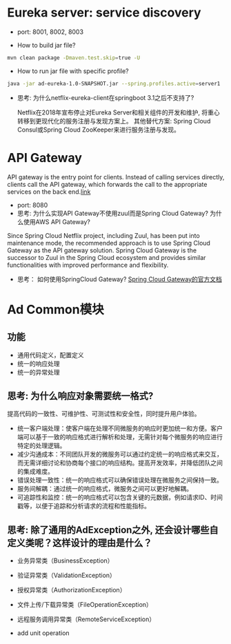 # Eureka server: service discovery
- port: 8001, 8002, 8003

- How to build jar file?
```bash
mvn clean package -Dmaven.test.skip=true -U
```

- How to run jar file with specific profile?
```bash
java -jar ad-eureka-1.0-SNAPSHOT.jar --spring.profiles.active=server1
```

- 思考: 为什么netflix-eureka-client在springboot 3.1之后不支持了?

  Netflix在2018年宣布停止对Eureka Server和相关组件的开发和维护, 将重心转移到更现代化的服务注册与发现方案上。
  其他替代方案: Spring Cloud Consul或Spring Cloud ZooKeeper来进行服务注册与发现。

# API Gateway
API gateway is the entry point for clients. Instead of calling services directly, clients call the API gateway,
which forwards the call to the appropriate services on the back end.[link](https://learn.microsoft.com/en-us/azure/architecture/guide/architecture-styles/microservices)


- port: 8080
- 思考: 为什么实现API Gateway不使用zuul而是Spring Cloud Gateway? 为什么使用AWS API Gateway?

Since Spring Cloud Netflix project, including Zuul, has been put into maintenance mode, the recommended approach is to use Spring Cloud Gateway as the API gateway solution.
Spring Cloud Gateway is the successor to Zuul in the Spring Cloud ecosystem and provides similar functionalities with improved performance and flexibility.


- 思考： 如何使用SpringCloud Gateway? [Spring Cloud Gateway的官方文档](https://cloud.spring.io/spring-cloud-gateway/reference/html/)


# Ad Common模块

## 功能
- 通用代码定义，配置定义
- 统一的响应处理
- 统一的异常处理


## 思考: 为什么响应对象需要统一格式?
提高代码的一致性、可维护性、可测试性和安全性，同时提升用户体验。

- 统一客户端处理：使客户端在处理不同微服务的响应时更加统一和方便。客户端可以基于一致的响应格式进行解析和处理，无需针对每个微服务的响应进行特定的处理逻辑。
- 减少沟通成本：不同团队开发的微服务可以通过约定统一的响应格式来交互，而无需详细讨论和协商每个接口的响应结构。提高开发效率，并降低团队之间的集成难度。
- 错误处理一致性：统一的响应格式可以确保错误处理在微服务之间保持一致。
- 服务间解耦：通过统一的响应格式，微服务之间可以更好地解耦。
- 可追踪性和监控：统一的响应格式可以包含关键的元数据，例如请求ID、时间戳等，以便于追踪和分析请求的流程和性能指标。


## 思考: 除了通用的AdException之外, 还会设计哪些自定义类呢？这样设计的理由是什么？
- 业务异常类（BusinessException）
- 验证异常类（ValidationException）
- 授权异常类（AuthorizationException）
- 文件上传/下载异常类（FileOperationException）
- 远程服务调用异常类（RemoteServiceException）


- add unit operation